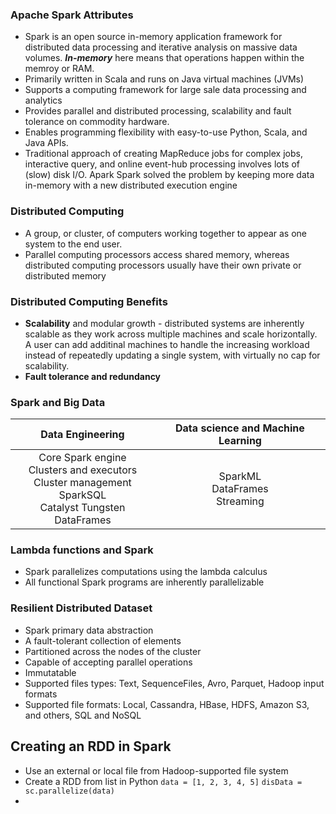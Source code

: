 ### Apache Spark Attributes 

* Spark is an open source in-memory application framework for distributed data processing and iterative analysis on massive data volumes. ***In-memory*** here means that operations happen within the memroy or RAM.
* Primarily written in Scala and runs on Java virtual machines (JVMs)
* Supports a computing framework for large sale data processing and analytics
* Provides parallel and distributed processing, scalability and fault tolerance on commodity hardware.
* Enables programming flexibility with easy-to-use Python, Scala, and Java APIs.
* Traditional approach of creating MapReduce jobs for complex jobs, interactive query, and online event-hub processing involves lots of (slow) disk I/O. Apark Spark solved the problem by keeping more data in-memory with a new distributed execution engine

### Distributed Computing
* A group, or cluster, of computers working together to appear as one system to the end user.
* Parallel computing processors access shared memory, whereas distributed computing processors usually have their own private or distributed memory

### Distributed Computing Benefits
* **Scalability** and modular growth - distributed systems are inherently scalable as they work across multiple machines and scale horizontally. A user can add additinal machines to handle the increasing workload instead of repeatedly updating a single system, with virtually no cap for scalability.
* **Fault tolerance and redundancy**

### Spark and Big Data 

|Data Engineering        |Data science and Machine Learning|
|:----------------------:|:---------------------------------:|
|Core Spark engine <br> Clusters and executors <br> Cluster management <br> SparkSQL <br> Catalyst Tungsten DataFrames|SparkML <br> DataFrames <br> Streaming|

### Lambda functions and Spark
* Spark parallelizes computations using the lambda calculus
* All functional Spark programs are inherently parallelizable

### Resilient Distributed Dataset
* Spark primary data abstraction
* A fault-tolerant collection of elements
* Partitioned across the nodes of the cluster
* Capable of accepting parallel operations
* Immutatable
* Supported files types: Text, SequenceFiles, Avro, Parquet, Hadoop input formats
* Supported file formats: Local, Cassandra, HBase, HDFS, Amazon S3, and others, SQL and NoSQL

## Creating an RDD in Spark
* Use an external or local file from Hadoop-supported file system
* Create a RDD from list in Python
`data = [1, 2, 3, 4, 5]`
`disData = sc.parallelize(data)`
* 
  
